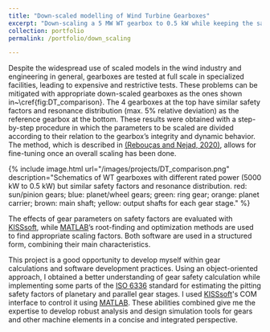 ```yaml
---
title: "Down-scaled modelling of Wind Turbine Gearboxes"
excerpt: "Down-scaling a 5 MW WT gearbox to 0.5 kW while keeping the same safety level and frequency distribution"
collection: portfolio
permalink: /portfolio/down_scaling

---
```


Despite the widespread use of scaled models in the wind industry and engineering in general, gearboxes are tested at full scale in specialized facilities, leading to expensive and restrictive tests. These problems can be mitigated with appropriate down-scaled gearboxes as the ones shown in~\cref{fig:DT_comparison}. The 4 gearboxes at the top have similar safety factors and resonance distribution (max. 5% relative deviation) as the reference gearbox at the bottom. These results were obtained with a step-by-step procedure in which the parameters to be scaled are divided according to their relation to the gearbox’s integrity and dynamic behavior. The method, which is described in [(Rebouças and Nejad, 2020)](/publications/A3), allows for fine-tuning once an overall scaling has been done.

{% include image.html url="/images/projects/DT_comparison.png" description="Schematics of WT gearboxes with different rated power (5000 kW to 0.5 kW) but similar safety factors and resonance distribution. red: sun/pinion gears; blue: planet/wheel gears; green: ring gear; orange: planet carrier; brown: main shaft; yellow: output shafts for each gear stage." %}

The effects of gear parameters on safety factors are evaluated with [KISSsoft](https://www.kisssoft.com/en), while [MATLAB](https://mathworks.com/products/matlab.html)’s root-finding and optimization methods are used to find appropriate scaling factors. Both software are used in a structured form, combining their main characteristics.

This project is a good opportunity to develop myself within gear calculations and software development practices. Using an object-oriented approach, I obtained a better understanding of gear safety calculation while implementing some parts of the [ISO 6336](https://www.iso.org/standard/63819.html) standard for estimating the pitting safety factors of planetary and parallel gear stages. I used [KISSsoft](https://www.kisssoft.com/en)'s COM interface to control it using [MATLAB](https://mathworks.com/products/matlab.html). These abilities combined give me the expertise to develop robust analysis and design simulation tools for gears and other machine elements in a concise and integrated perspective.
